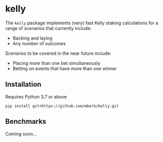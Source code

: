 # kelly

The `kelly` package implements (very) fast Kelly staking calculations for a range of scenarios
that currently include:

* Backing and laying
* Any number of outcomes

Scenarios to be covered in the near future include:

* Placing more than one bet simultaneously
* Betting on events that have more than one winner

## Installation

Requires Python 3.7 or above

```
pip install git+https://github.com/mberk/kelly.git
```

## Benchmarks

Coming soon...
